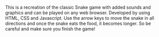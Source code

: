 This is a recreation of the classic Snake game with added sounds and graphics and can be played on any web browser. 
Developed by using HTML, CSS and Javascript.
Use the arrow keys to move the snake in all directions and once the snake eats the food, it becomes longer.
So be careful and make sure you finish the game!
